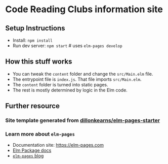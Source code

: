 # Code Reading Clubs information site


## Setup Instructions

- Install: `npm install`
- Run dev server: `npm start` # uses `elm-pages develop`


## How this stuff works

- You can tweak the `content` folder and change the `src/Main.elm` file.
- The entrypoint file is `index.js`. That file imports `src/Main.elm`. 
- The `content` folder is turned into static pages.
- The rest is mostly determined by logic in the Elm code.


## Further resource
### Site template generated from [dillonkearns/elm-pages-starter](https://github.com/dillonkearns/elm-pages-starter)

### Learn more about `elm-pages`

- Documentation site: https://elm-pages.com
- [Elm Package docs](https://package.elm-lang.org/packages/dillonkearns/elm-pages/latest/)
- [`elm-pages` blog](https://elm-pages.com/blog)
